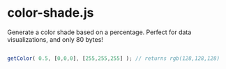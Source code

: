 # color-shade.js
Generate a color shade based on a percentage. Perfect for data visualizations, and only 80 bytes!

```js

getColor( 0.5, [0,0,0], [255,255,255] ); // returns rgb(128,128,128)

```
